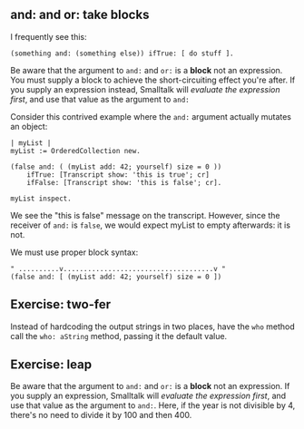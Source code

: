 
## and: and or: take blocks

I frequently see this:
```smalltalk
(something and: (something else)) ifTrue: [ do stuff ].
```
Be aware that the argument to `and:` and `or:` is a **block** not an
expression. You must supply a block to achieve the short-circuiting effect
you're after. If you supply an expression instead, Smalltalk will *evaluate
the expression first*, and use that value as the argument to `and:`

Consider this contrived example where the `and:` argument actually mutates
an object:
```smalltalk
| myList |
myList := OrderedCollection new.

(false and: ( (myList add: 42; yourself) size = 0 )) 
	ifTrue: [Transcript show: 'this is true'; cr]
	ifFalse: [Transcript show: 'this is false'; cr].

myList inspect.
```
We see the "this is false" message on the transcript. However,
since the receiver of `and:` is `false`, we would expect myList to empty
afterwards: it is not.

We must use proper block syntax:
```smalltalk
" ..........v.....................................v "
(false and: [ (myList add: 42; yourself) size = 0 ]) 
```

<!-- ===================================================== -->
## Exercise: two-fer

Instead of hardcoding the output strings in two places, have the `who`
method call the `who: aString` method, passing it the default value.

<!-- ===================================================== -->
## Exercise: leap

Be aware that the argument to `and:` and `or:` is a **block** not an
expression. If you supply an expression, Smalltalk will *evaluate
the expression first*, and use that value as the argument to `and:`.
Here, if the year is not divisible by 4, there's no need to divide it by 100
and then 400.
